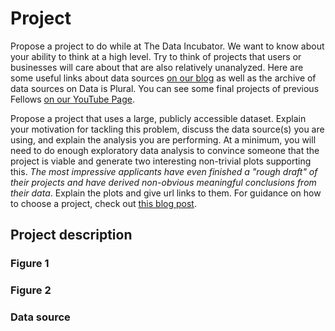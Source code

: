 # Project

Propose a project to do while at The Data Incubator. We want to know
about your ability to think at a high level. Try to think of projects
that users or businesses will care about that are also relatively
unanalyzed. Here are some useful links about data sources [on our
blog](http://blog.thedataincubator.com/tag/data-sources/) as well as the
archive of data sources on Data is Plural. You can see some final
projects of previous Fellows [on our YouTube
Page](https://www.youtube.com/playlist?list=PLOE4k9MRzZanWmZ7MBrJFi7ZekYmVqEIV).

Propose a project that uses a large, publicly accessible
dataset. Explain your motivation for tackling this problem, discuss the
data source(s) you are using, and explain the analysis you are
performing. At a minimum, you will need to do enough exploratory data
analysis to convince someone that the project is viable and generate two
interesting non-trivial plots supporting this. *The most impressive
applicants have even finished a "rough draft" of their projects and have
derived non-obvious meaningful conclusions from their data*. Explain the
plots and give url links to them. For guidance on how to choose a
project, check out [this blog
post](http://blog.thedataincubator.com/2017/01/how-employers-judge-data-science-projects/).

## Project description

### Figure 1

### Figure 2

### Data source




